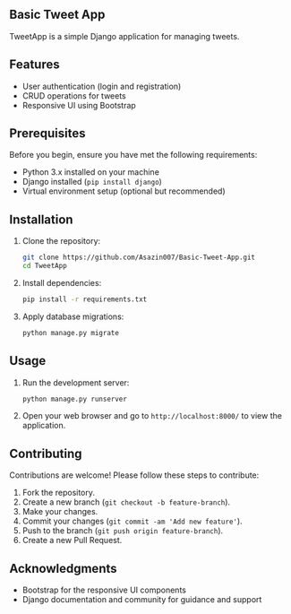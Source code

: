 
## Basic Tweet App

TweetApp is a simple Django application for managing tweets.

## Features

- User authentication (login and registration)
- CRUD operations for tweets
- Responsive UI using Bootstrap

## Prerequisites

Before you begin, ensure you have met the following requirements:
- Python 3.x installed on your machine
- Django installed (`pip install django`)
- Virtual environment setup (optional but recommended)

## Installation

1. Clone the repository:
   ```bash
   git clone https://github.com/Asazin007/Basic-Tweet-App.git
   cd TweetApp
   ```

2. Install dependencies:
   ```bash
   pip install -r requirements.txt
   ```

3. Apply database migrations:
   ```bash
   python manage.py migrate
   ```

## Usage

1. Run the development server:
   ```bash
   python manage.py runserver
   ```

2. Open your web browser and go to `http://localhost:8000/` to view the application.

## Contributing

Contributions are welcome! Please follow these steps to contribute:

1. Fork the repository.
2. Create a new branch (`git checkout -b feature-branch`).
3. Make your changes.
4. Commit your changes (`git commit -am 'Add new feature'`).
5. Push to the branch (`git push origin feature-branch`).
6. Create a new Pull Request.


## Acknowledgments

- Bootstrap for the responsive UI components
- Django documentation and community for guidance and support




